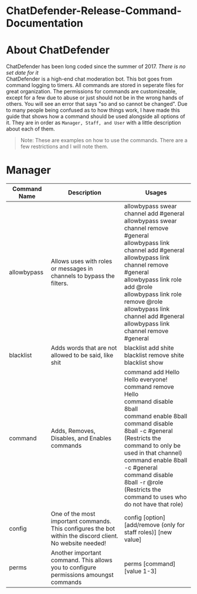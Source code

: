 # ChatDefender-Release-Command-Documentation

# About ChatDefender
ChatDefender has been long coded since the summer of 2017. *There is no set date for it*<br>
ChatDefender is a high-end chat moderation bot. This bot goes from command logging to timers. All commands are stored in seperate files for great organization. The permissions for commands are customizeable, except for a few due to abuse or just should not be in the wrong hands of others. You will see an error that says "so and so cannot be changed". Due to many people being confused as to how things work, I have made this guide that shows how a command should be used alongside all options of it. They are in order as `Manager, Staff, and User` with a little description about each of them.

> Note: These are examples on how to use the commands. There are a few restrictions and I will note them.

# Manager
Command Name | Description | Usages
-------------|-------------|-------
allowbypass | Allows uses with roles or messages in channels to bypass the filters. | allowbypass swear channel add #general<br>allowbypass swear channel remove #general<br>allowbypass link channel add #general<br>allowbypass link channel remove #general<br>allowbypass link role add @role<br>allowbypass link role remove @role<br>allowbypass link channel add #general<br>allowbypass link channel remove #general
blacklist | Adds words that are not allowed to be said, like shit | blacklist add shite<br>blacklist remove shite<br>blacklist show
command | Adds, Removes, Disables, and Enables commands | command add Hello Hello everyone!<br>command remove Hello<br>command disable 8ball<br>command enable 8ball<br>command disable 8ball -c #general (Restricts the command to only be used in that channel)<br>command enable 8ball -c #general<br>command disable 8ball -r @role (Restricts the command to uses who do not have that role)
config | One of the most important commands. This configures the bot within the discord client. No website needed! | config [option] [add/remove (only for staff roles)] [new value]
perms | Another important command. This allows you to configure permissions amoungst commands | perms [command] [value 1-3]
